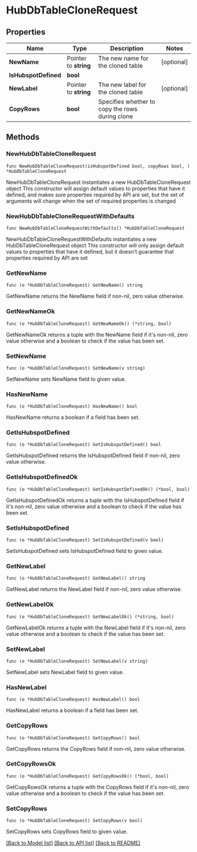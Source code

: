 # HubDbTableCloneRequest

## Properties

Name | Type | Description | Notes
------------ | ------------- | ------------- | -------------
**NewName** | Pointer to **string** | The new name for the cloned table | [optional] 
**IsHubspotDefined** | **bool** |  | 
**NewLabel** | Pointer to **string** | The new label for the cloned table | [optional] 
**CopyRows** | **bool** | Specifies whether to copy the rows during clone | 

## Methods

### NewHubDbTableCloneRequest

`func NewHubDbTableCloneRequest(isHubspotDefined bool, copyRows bool, ) *HubDbTableCloneRequest`

NewHubDbTableCloneRequest instantiates a new HubDbTableCloneRequest object
This constructor will assign default values to properties that have it defined,
and makes sure properties required by API are set, but the set of arguments
will change when the set of required properties is changed

### NewHubDbTableCloneRequestWithDefaults

`func NewHubDbTableCloneRequestWithDefaults() *HubDbTableCloneRequest`

NewHubDbTableCloneRequestWithDefaults instantiates a new HubDbTableCloneRequest object
This constructor will only assign default values to properties that have it defined,
but it doesn't guarantee that properties required by API are set

### GetNewName

`func (o *HubDbTableCloneRequest) GetNewName() string`

GetNewName returns the NewName field if non-nil, zero value otherwise.

### GetNewNameOk

`func (o *HubDbTableCloneRequest) GetNewNameOk() (*string, bool)`

GetNewNameOk returns a tuple with the NewName field if it's non-nil, zero value otherwise
and a boolean to check if the value has been set.

### SetNewName

`func (o *HubDbTableCloneRequest) SetNewName(v string)`

SetNewName sets NewName field to given value.

### HasNewName

`func (o *HubDbTableCloneRequest) HasNewName() bool`

HasNewName returns a boolean if a field has been set.

### GetIsHubspotDefined

`func (o *HubDbTableCloneRequest) GetIsHubspotDefined() bool`

GetIsHubspotDefined returns the IsHubspotDefined field if non-nil, zero value otherwise.

### GetIsHubspotDefinedOk

`func (o *HubDbTableCloneRequest) GetIsHubspotDefinedOk() (*bool, bool)`

GetIsHubspotDefinedOk returns a tuple with the IsHubspotDefined field if it's non-nil, zero value otherwise
and a boolean to check if the value has been set.

### SetIsHubspotDefined

`func (o *HubDbTableCloneRequest) SetIsHubspotDefined(v bool)`

SetIsHubspotDefined sets IsHubspotDefined field to given value.


### GetNewLabel

`func (o *HubDbTableCloneRequest) GetNewLabel() string`

GetNewLabel returns the NewLabel field if non-nil, zero value otherwise.

### GetNewLabelOk

`func (o *HubDbTableCloneRequest) GetNewLabelOk() (*string, bool)`

GetNewLabelOk returns a tuple with the NewLabel field if it's non-nil, zero value otherwise
and a boolean to check if the value has been set.

### SetNewLabel

`func (o *HubDbTableCloneRequest) SetNewLabel(v string)`

SetNewLabel sets NewLabel field to given value.

### HasNewLabel

`func (o *HubDbTableCloneRequest) HasNewLabel() bool`

HasNewLabel returns a boolean if a field has been set.

### GetCopyRows

`func (o *HubDbTableCloneRequest) GetCopyRows() bool`

GetCopyRows returns the CopyRows field if non-nil, zero value otherwise.

### GetCopyRowsOk

`func (o *HubDbTableCloneRequest) GetCopyRowsOk() (*bool, bool)`

GetCopyRowsOk returns a tuple with the CopyRows field if it's non-nil, zero value otherwise
and a boolean to check if the value has been set.

### SetCopyRows

`func (o *HubDbTableCloneRequest) SetCopyRows(v bool)`

SetCopyRows sets CopyRows field to given value.



[[Back to Model list]](../README.md#documentation-for-models) [[Back to API list]](../README.md#documentation-for-api-endpoints) [[Back to README]](../README.md)


